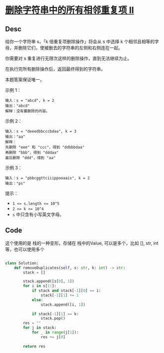 
# [删除字符串中的所有相邻重复项 II](https://leetcode.cn/problems/remove-all-adjacent-duplicates-in-string-ii/description/)

## Desc

给你一个字符串 s，「k 倍重复项删除操作」将会从 s 中选择 k 个相邻且相等的字母，并删除它们，使被删去的字符串的左侧和右侧连在一起。

你需要对 s 重复进行无限次这样的删除操作，直到无法继续为止。

在执行完所有删除操作后，返回最终得到的字符串。

本题答案保证唯一。

 

示例 1：
```
输入：s = "abcd", k = 2
输出："abcd"
解释：没有要删除的内容。
```

示例 2：

```
输入：s = "deeedbbcccbdaa", k = 3
输出："aa"
解释： 
先删除 "eee" 和 "ccc"，得到 "ddbbbdaa"
再删除 "bbb"，得到 "dddaa"
最后删除 "ddd"，得到 "aa"
```
示例 3：

```
输入：s = "pbbcggttciiippooaais", k = 2
输出："ps"
```

提示：

- `1 <= s.length <= 10^5`
- `2 <= k <= 10^4`
- `s` 中只含有小写英文字母。

## Code
这个使用的是 栈的一种变形，存储在 栈中的Value, 可以是多个，比如 [], str, int 等，也可以使用多个
```python

class Solution:
    def removeDuplicates(self, s: str, k: int) -> str:
        stack = []

        stack.append([s[0], 1])
        for i in s[1:]:
            if stack and stack[-1][0] == i:
                stack[-1][1] += 1
            else:
                stack.append([i, 1])
            
            if stack[-1][1] == k:
                stack.pop()
        res = ""
        for j in stack:
            for _ in range(j[1]):
                res += j[0]
        
        return res

        
```